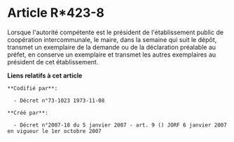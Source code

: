 # Article R*423-8

Lorsque l'autorité compétente est le président de l'établissement public de coopération intercommunale, le maire, dans la
semaine qui suit le dépôt, transmet un exemplaire de la demande ou de la déclaration préalable au préfet, en conserve un
exemplaire et transmet les autres exemplaires au président de cet établissement.

**Liens relatifs à cet article**

	**Codifié par**:

	  - Décret n°73-1023 1973-11-08

	**Créé par**:

	  - Décret n°2007-18 du 5 janvier 2007 - art. 9 () JORF 6 janvier 2007 en vigueur le 1er octobre 2007
